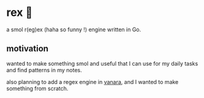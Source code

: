 # rex 🦖

a smol r(eg)ex (haha so funny !) engine written in Go.

## motivation

wanted to make something smol and useful that I can use for my daily tasks and find patterns in my notes.

also planning to add a regex engine in [vanara](https://github.com/sagnikc395/vananra), and I wanted to make something from scratch.
